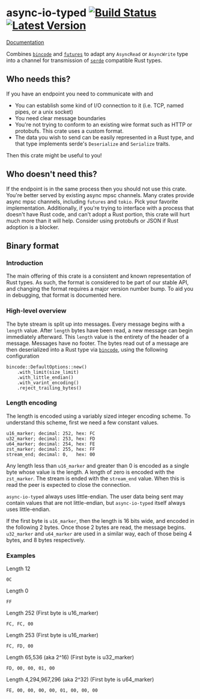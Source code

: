 # async-io-typed [![Build Status]][actions] [![Latest Version]][crates.io]

[Build Status]: https://img.shields.io/github/actions/workflow/status/Xaeroxe/async-io-typed/rust.yml?branch=main
[actions]: https://github.com/Xaeroxe/async-io-typed/actions?query=branch%3Amain
[Latest Version]: https://img.shields.io/crates/v/async-io-typed.svg
[crates.io]: https://crates.io/crates/async-io-typed

[Documentation](https://docs.rs/async-io-typed)

Combines [`bincode`](https://github.com/bincode-org/bincode) and [`futures`](https://github.com/rust-lang/futures-rs) to
adapt any `AsyncRead` or `AsyncWrite` type into a channel for transmission of [`serde`](https://github.com/serde-rs/serde)
compatible Rust types.

## Who needs this?

If you have an endpoint you need to communicate with and

- You can establish some kind of I/O connection to it (i.e. TCP, named pipes, or a unix socket)
- You need clear message boundaries
- You're not trying to conform to an existing wire format such as HTTP or protobufs. This crate uses a custom format.
- The data you wish to send can be easily represented in a Rust type, and that type implements serde's `Deserialize` and `Serialize` traits.

Then this crate might be useful to you!

## Who doesn't need this?

If the endpoint is in the same process then you should not use this crate. You're better served by existing async mpsc channels.
Many crates provide async mpsc channels, including `futures` and `tokio`. Pick your favorite implementation. Additionally, if you're
trying to interface with a process that doesn't have Rust code, and can't adopt a Rust portion, this crate will hurt much more than
it will help. Consider using protobufs or JSON if Rust adoption is a blocker.

## Binary format

### Introduction

The main offering of this crate is a consistent and known representation of Rust types. As such, the format is 
considered to be part of our stable API, and changing the format requires a major version number bump. To aid you 
in debugging, that format is documented here.

### High-level overview

The byte stream is split up into messages. Every message begins with a `length` value. After `length` bytes have 
been read, a new message can begin immediately afterward. This `length` value is the entirety of the header of a 
message. Messages have no footer. The bytes read out of a message are then deserialized into a Rust type via
[`bincode`](https://github.com/bincode-org/bincode), using the following configuration

```rust,ignore
bincode::DefaultOptions::new()
    .with_limit(size_limit)
    .with_little_endian()
    .with_varint_encoding()
    .reject_trailing_bytes()
```

### Length encoding

The length is encoded using a variably sized integer encoding scheme. To understand this scheme, first we need a few constant values.

```ignore
u16_marker; decimal: 252, hex: FC
u32_marker; decimal: 253, hex: FD
u64_marker; decimal: 254, hex: FE
zst_marker; decimal: 255, hex: FF
stream_end; decimal: 0,   hex: 00
```

Any length less than `u16_marker` and greater than 0 is encoded as a single byte whose value is the length.
A length of zero is encoded with the `zst_marker`. The stream is ended with the `stream_end` value. When this is
read the peer is expected to close the connection.

`async-io-typed` always uses little-endian. The user data being sent may contain values that are not 
little-endian, but `async-io-typed` itself always uses little-endian.

If the first byte is `u16_marker`, then the length is 16 bits wide, and encoded in the following 2 bytes. Once
those 2 bytes are read, the message begins. `u32_marker` and `u64_marker` are used in a similar way, each of 
those being 4 bytes, and 8 bytes respectively.

### Examples


Length 12
```ignore
0C
```

Length 0
```ignore
FF
```

Length 252 (First byte is u16_marker)
```ignore
FC, FC, 00
```

Length 253 (First byte is u16_marker)
```ignore
FC, FD, 00
```

Length 65,536 (aka 2^16) (First byte is u32_marker)
```ignore
FD, 00, 00, 01, 00
```

Length 4,294,967,296 (aka 2^32) (First byte is u64_marker)
```ignore
FE, 00, 00, 00, 00, 01, 00, 00, 00
```
